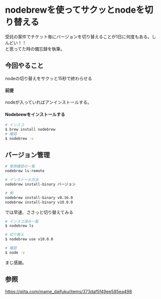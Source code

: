 # nodebrewを使ってサクッとnodeを切り替える
受託の案件でチケット毎にバージョンを切り替えることが1日に何度もある。しんどい！！  
と思ってた時の備忘録を執筆。

## 今回やること
nodeの切り替えをサクッと15秒で終わらせる
#### 前提
nodeが入っていればアンインストールする。
#### Nodebrewをインストールする
```sh
# インスコ
$ brew install nodebrew
# 確認
$ nodebrew -v
```
## バージョン管理
```sh
# 使用確認の一覧
nodebrew ls-remote

# インストール方法
nodebrew install-binary バージョン

# 例
nodebrew install-binary v8.16.0 
nodebrew install-binary v10.0.0
```

では早速、ささっと切り替えてみる
```sh
# インスコ済み一覧
$ nodebrew ls

# 切り替え
$ nodebrew use v10.0.0

# 確認
$ node -v
```
まじ感謝。

## 参照
https://qiita.com/mame_daifuku/items/373daf5f49ee585ea498